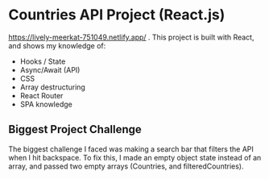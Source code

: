 # Countries API Project (React.js)
https://lively-meerkat-751049.netlify.app/ .
This project is built with React, and shows my knowledge of:
- Hooks / State
- Async/Await (API)
- CSS
- Array destructuring 
- React Router
- SPA knowledge

## Biggest Project Challenge
 The biggest challenge I faced was making a search bar that filters the API when I hit backspace. To fix this, I made an empty object state instead of an array, and passed two empty arrays (Countries, and filteredCountries).
